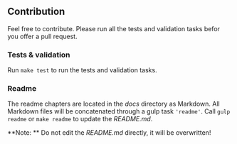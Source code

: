 ## Contribution

Feel free to contribute. Please run all the tests and validation tasks befor
you offer a pull request.

### Tests & validation

Run ```make test``` to run the tests and validation tasks.

### Readme

The readme chapters are located in the _docs_ directory as Markdown. All
Markdown files will be concatenated through a gulp task ```'readme'```. Call
```gulp readme``` or ```make readme``` to update the _README.md_.

**Note: ** Do not edit the _README.md_ directly, it will be overwritten!
